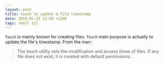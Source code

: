 ```yaml
---
layout: post
title: touch to update a file timestamp
date: 2019-01-23 12:59 +1100
tags: shell til 
---
```

`Touch` is mainly known for creating files. `Touch` main purpose is actually to update the file's timestamp. From the man:
>The touch utility sets the modification and access times of files.  If any file does not exist, it is created with default permissions.
